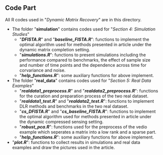 ## Code Part

All R codes used in "*Dynamic Matrix Recovery*" are in this directory.
 
- The folder "**simulation**" contains codes used for "*Section 4: Simulation Studies*"
    - "***DFISTA.R***" and "***baseline_FISTA.R***": functions to implement the optimal algorithm used for methods presented in article under the dynamic matrix completion setting.
    - "***simulations.R***": functions to present simulations including the performance compared to benchmarks, the effect of sample size and number of time points and the dependence across time for corvariance and noise.
    - "***help_functions.R***": some auxiliary functions for above implement.
- The folder "**real_data**" contains codes used for "*Section 5: Real Data Examples*"
    - "***realdata1_preprocess.R***" and "***realdata2_preprocess.R***": functions for the curation and preparation process of the two real dataset.
    - "***realdata1_test.R***" and "***realdata2_test.R***": functions to implement DLR methods and benchmarks in the two real dataset.
    - "***cs_DFISTA.R***" and "***cs_baseline_FISTA.R***": functions to implement the optimal algorithm used for methods presented in article under the dynamic compressed sensing setting.
    - "***robust_pca.R***": functions used for the preprocess of the vedio example which seperates a matrix into a low rank and a sparse part.
    - "***help_functions.R***": some auxiliary functions for above implement.
- "***plot.R***": functions to collect results in simulations and real data examples and draw the pictures used in the article.
